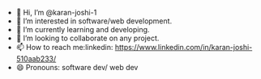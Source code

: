 - 👋 Hi, I’m @karan-joshi-1
- 👀 I’m interested in software/web development.
- 🌱 I’m currently learning and developing.
- 💞️ I’m looking to collaborate on any project.
- 📫 How to reach me:linkedin: https://www.linkedin.com/in/karan-joshi-510aab233/ 
- 😄 Pronouns: software dev/ web dev


<!---
karan-joshi-1/karan-joshi-1 is a ✨ special ✨ repository because its `README.md` (this file) appears on your GitHub profile.
You can click the Preview link to take a look at your changes.
--->

